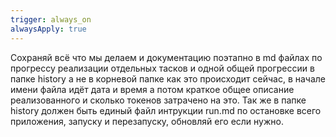 ```yaml
---
trigger: always_on
alwaysApply: true
---
```

Сохраняй всё что мы делаем и документацию поэтапно в md файлах по прогрессу реализации отдельных тасков и одной общей прогрессии в папке history а не в корневой папке как это происходит сейчас, в начале имени файла идёт дата и время а потом краткое общее описание реализованного и сколько токенов затрачено на это.
Так же в папке history должен быть единый файл интрукции run.md по остановке всего приложения, запуску и перезапуску, обновляй его если нужно.